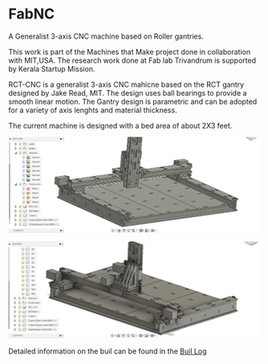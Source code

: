 # FabNC
A Generalist 3-axis CNC machine based on Roller gantries.

This work is part of the Machines that Make project done in collaboration with MIT,USA. The research work done at Fab lab Trivandrum is supported by Kerala Startup Mission.

RCT-CNC is a generalist 3-axis CNC mahicne based on the RCT gantry designed by Jake Read, MIT. The design uses ball bearings to provide a smooth linear motion. The Gantry design is parametric and can be adopted for a variety of axis lenghts and material thickness.

The current machine is designed with a bed area of about 2X3 feet.

![FabNC](Images/CAD/25.png)

![FabNC](Images/CAD/27.png)

Detailed information on the buil can be found in the [Buil Log](https://github.com/rahulsarchive/FabNC/tree/master/Build%20Log)